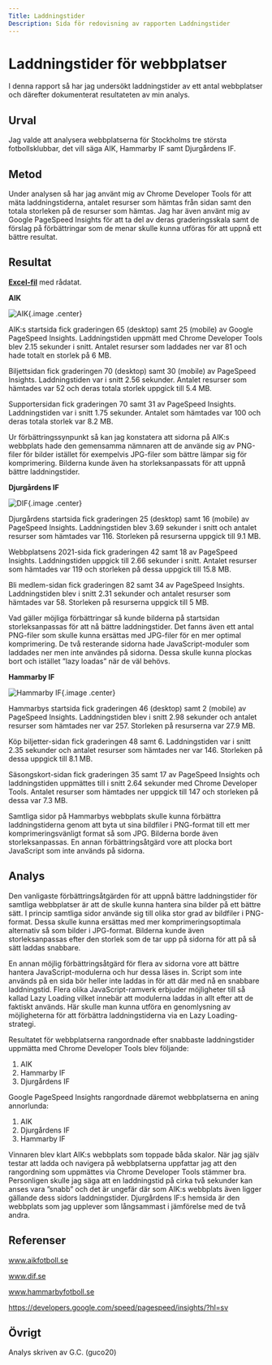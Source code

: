 ```yaml
---
Title: Laddningstider
Description: Sida för redovisning av rapporten Laddningstider
---
```


Laddningstider för webbplatser
==========================

I denna rapport så har jag undersökt laddningstider av ett antal webbplatser och därefter dokumenterat resultateten av min analys.

Urval
-----------------------

Jag valde att analysera webbplatserna för Stockholms tre största fotbollsklubbar, det vill säga AIK, Hammarby IF samt Djurgårdens IF.

Metod
-----------------------

Under analysen så har jag använt mig av Chrome Developer Tools för att mäta laddningstiderna, antalet resurser som hämtas från sidan samt den totala storleken på de resurser som hämtas. Jag har även använt mig av Google PageSpeed Insights för att ta del av deras graderingsskala samt de förslag på förbättringar som de menar skulle kunna utföras för att uppnå ett bättre resultat.

Resultat
-----------------------

<a href="%assets_url%/Laddningstider.xlsx"><b>Excel-fil</b></a> med rådatat.

<b>AIK</b>

![AIK](%assets_url%/img/aik.jpg){.image .center}

AIK:s startsida fick graderingen 65 (desktop) samt 25 (mobile) av Google PageSpeed Insights. Laddningstiden uppmätt med Chrome Developer Tools blev 2.15 sekunder i snitt. Antalet resurser som laddades ner var 81 och hade totalt en storlek på 6 MB. 

Biljettsidan fick graderingen 70 (desktop) samt 30 (mobile) av PageSpeed Insights. Laddningstiden var i snitt 2.56 sekunder. Antalet resurser som hämtades var 52 och deras totala storlek uppgick till 5.4 MB.

Supportersidan fick graderingen 70 samt 31 av PageSpeed Insights. Laddningstiden var i snitt 1.75 sekunder. Antalet som hämtades var 100 och deras totala storlek var 8.2 MB.

Ur förbättringssynpunkt så kan jag konstatera att sidorna på AIK:s webbplats hade den gemensamma nämnaren att de använde sig av PNG-filer för bilder istället för exempelvis JPG-filer som bättre lämpar sig för komprimering. Bilderna kunde även ha storleksanpassats för att uppnå bättre laddningstider.


<b>Djurgårdens IF</b>

![DIF](%assets_url%/img/dif.jpg){.image .center}

Djurgårdens startsida fick graderingen 25 (desktop) samt 16 (mobile) av PageSpeed Insights. Laddningstiden blev 3.69 sekunder i snitt och antalet resurser som hämtades var 116. Storleken på resurserna uppgick till 9.1 MB.

Webbplatsens 2021-sida fick graderingen 42 samt 18 av PageSpeed Insights. Laddningstiden uppgick till 2.66 sekunder i snitt. Antalet resurser som hämtades var 119 och storleken på dessa uppgick till 15.8 MB.

Bli medlem-sidan fick graderingen 82 samt 34 av PageSpeed Insights. Laddningstiden blev i snitt 2.31 sekunder och antalet resurser som hämtades var 58. Storleken på resurserna uppgick till 5 MB.

Vad gäller möjliga förbättringar så kunde bilderna på startsidan storleksanpassas för att nå bättre laddningstider. Det fanns även ett antal PNG-filer som skulle kunna ersättas med JPG-filer för en mer optimal komprimering. De två resterande sidorna hade JavaScript-moduler som laddades ner men inte användes på sidorna. Dessa skulle kunna plockas bort och istället ”lazy loadas” när de väl behövs.


<b>Hammarby IF</b>

![Hammarby IF](%assets_url%/img/hammarby.jpg){.image .center}

Hammarbys startsida fick graderingen 46 (desktop) samt 2 (mobile) av PageSpeed Insights. Laddningstiden blev i snitt 2.98 sekunder och antalet resurser som hämtades ner var 257. Storleken på resurserna var 27.9 MB.

Köp biljetter-sidan fick graderingen 48 samt 6. Laddningstiden var i snitt 2.35 sekunder och antalet resurser som hämtades ner var 146. Storleken på dessa uppgick till 8.1 MB.

Säsongskort-sidan fick graderingen 35 samt 17 av PageSpeed Insights och laddningstiden uppmättes till i snitt 2.64 sekunder med Chrome Developer Tools. Antalet resurser som hämtades ner uppgick till 147 och storleken på dessa var 7.3 MB.

Samtliga sidor på Hammarbys webbplats skulle kunna förbättra laddningstiderna genom att byta ut sina bildfiler i PNG-format till ett mer komprimeringsvänligt format så som JPG. Bilderna borde även storleksanpassas. En annan förbättringsåtgärd vore att plocka bort JavaScript som inte används på sidorna.

Analys
-----------------------

Den vanligaste förbättringsåtgärden för att uppnå bättre laddningstider för samtliga webbplatser är att de skulle kunna hantera sina bilder på ett bättre sätt. I princip samtliga sidor använde sig till olika stor grad av bildfiler i PNG-format. Dessa skulle kunna ersättas med mer komprimeringsoptimala alternativ så som bilder i JPG-format. Bilderna kunde även storleksanpassas efter den storlek som de tar upp på sidorna för att på så sätt laddas snabbare.

En annan möjlig förbättringsåtgärd för flera av sidorna vore att bättre hantera JavaScript-modulerna och hur dessa läses in. Script som inte används på en sida bör heller inte laddas in för att där med nå en snabbare laddningstid. Flera olika JavaScript-ramverk erbjuder möjligheter till så kallad Lazy Loading vilket innebär att modulerna laddas in allt efter att de faktiskt används. Här skulle man kunna utföra en genomlysning av möjligheterna för att förbättra laddningstiderna via en Lazy Loading-strategi.

Resultatet för webbplatserna rangordnade efter snabbaste laddningstider uppmätta med Chrome Developer Tools blev följande:

1.	AIK
2.	Hammarby IF
3.	Djurgårdens IF

Google PageSpeed Insights rangordnade däremot webbplatserna en aning annorlunda:

1.	AIK
2.	Djurgårdens IF
3.	Hammarby IF

Vinnaren blev klart AIK:s webbplats som toppade båda skalor. När jag själv testar att ladda och navigera på webbplatserna uppfattar jag att den rangordning som uppmättes via Chrome Developer Tools stämmer bra. Personligen skulle jag säga att en laddningstid på cirka två sekunder kan anses vara ”snabb” och det är ungefär där som AIK:s webbplats även ligger gällande dess sidors laddningstider. Djurgårdens IF:s hemsida är den webbplats som jag upplever som långsammast i jämförelse med de två andra.

Referenser
-----------------------

www.aikfotboll.se

www.dif.se

www.hammarbyfotboll.se

https://developers.google.com/speed/pagespeed/insights/?hl=sv


Övrigt
-----------------------

Analys skriven av G.C. (guco20)